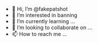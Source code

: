 - 👋 Hi, I’m @fakepatshot
- 👀 I’m interested in banning
- 🌱 I’m currently learning ...
- 💞️ I’m looking to collaborate on ...
- 📫 How to reach me ...

<!---
fakepatshot/fakepatshot is a ✨ special ✨ repository because its `README.md` (this file) appears on your GitHub profile.
You can click the Preview link to take a look at your changes.
--->
